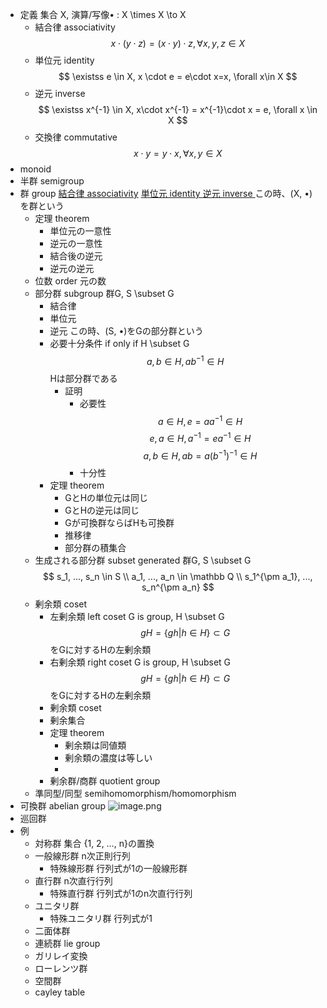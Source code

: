 - 定義
    集合 X, 演算/写像• : X \times X \to X
    - 結合律 associativity
        $$
        x \cdot (y \cdot z) = (x \cdot y) \cdot z, \forall x,y,z \in X
        $$
    - 単位元 identity
        $$
        \existss e \in X, x \cdot e = e\cdot x=x, \forall x\in X
        $$
    - 逆元 inverse
        $$
        \existss x^{-1} \in X, x\cdot x^{-1} = x^{-1}\cdot x = e, \forall x \in X
        $$
    - 交換律 commutative
        $$
        x \cdot y = y \cdot x, \forall x, y \in X
        $$
- monoid
- 半群 semigroup
- 群 group
    [結合律 associativity](https://www.notion.so/associativity-216ec42dd04b8106a520c3fb451c844a?pvs=21) 
    [単位元 identity ](https://www.notion.so/identity-216ec42dd04b8157b94cf393ea70e686?pvs=21) 
    [逆元 inverse ](https://www.notion.so/inverse-216ec42dd04b817fb6c9dd366379a23f?pvs=21) 
    この時、(X, •)を群という
    - 定理 theorem
        - 単位元の一意性
        - 逆元の一意性
        - 結合後の逆元
        - 逆元の逆元
    - 位数 order
        元の数
    - 部分群 subgroup
        群G, S \subset G
        - 結合律
        - 単位元
        - 逆元
        この時、(S, •)をGの部分群という
        - 必要十分条件 if only if
            H \subset G
            $$
            a, b \in H, ab^{-1} \in H
            $$
            Hは部分群である
            - 証明
                - 必要性
                    $$
                    a \in H, e = aa^{-1} \in H
                    $$
                    $$
                    e, a \in H, a^{-1}= ea^{-1} \in H
                    $$
                    $$
                    a, b \in H, ab = a(b^{-1})^{-1} \in H
                    $$
                - 十分性
        - 定理 theorem
            - GとHの単位元は同じ
            - GとHの逆元は同じ
            - Gが可換群ならばHも可換群
            - 推移律
            - 部分群の積集合
    - 生成される部分群 subset generated
        群G, S \subset G
        $$
        s_1, ..., s_n \in S \\
        a_1, ..., a_n \in \mathbb Q \\
        s_1^{\pm a_1}, ..., s_n^{\pm a_n}
        $$
    - 剰余類 coset
        - 左剰余類 left coset
            G is group, H \subset G
            $$
            gH = \{gh|h \in H\} \subset G
            $$
            をGに対するHの左剰余類
        - 右剰余類 right coset
            G is group, H \subset G
            $$
            gH = \{gh|h \in H\} \subset G
            $$
            をGに対するHの左剰余類
        - 剰余類 coset
        - 剰余集合
        - 定理 theorem
            - 剰余類は同値類
            - 剰余類の濃度は等しい
            - 
        - 剰余群/商群 quotient group
    - 準同型/同型 semihomomorphism/homomorphism
- 可換群 abelian group
![image.png](学問%20academics/notion/math/ExportBlock-cb2c20a1-8e45-4a53-98cb-57377ce1c41e-Part-1/image%206.png)
- 巡回群
- 例
    - 対称群
        集合 {1, 2, …, n}の置換
    - 一般線形群
        n次正則行列
        - 特殊線形群
            行列式が1の一般線形群
    - 直行群
        n次直行行列
        - 特殊直行群
            行列式が1のn次直行行列
    - ユニタリ群
        - 特殊ユニタリ群
            行列式が1
    - 二面体群
    - 連続群 lie group
    - ガリレイ変換
    - ローレンツ群
    - 空間群
    - cayley table
